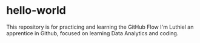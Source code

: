 # hello-world
This repository is for practicing and learning the GitHub Flow
I'm Luthiel an apprentice in Github, focused on learning Data Analytics and coding. 
